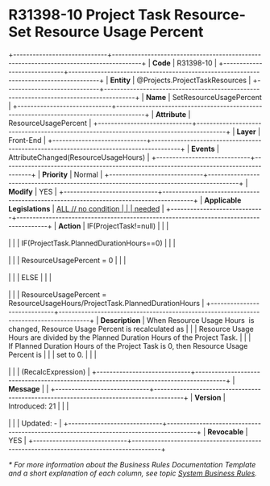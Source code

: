 ﻿---
erp.type: front-end-business-rule
erp.entity: Projects.ProjectTaskResources
---

# R31398-10 Project Task Resource- Set Resource Usage Percent
+-----------------------------+---------------------------------------------------------------------------------------+
| **Code**                    | R31398-10                                                                             |
+-----------------------------+---------------------------------------------------------------------------------------+
| **Entity**                  | @Projects.ProjectTaskResources                                                        |
+-----------------------------+---------------------------------------------------------------------------------------+
| **Name**                    | SetResourceUsagePercent                                                               |
+-----------------------------+---------------------------------------------------------------------------------------+
| **Attribute**               | ResourceUsagePercent                                                                  |
+-----------------------------+---------------------------------------------------------------------------------------+
| **Layer**                   | Front-End                                                                             |
+-----------------------------+---------------------------------------------------------------------------------------+
| **Events**                  | AttributeChanged(ResourceUsageHours)                                                  |
+-----------------------------+---------------------------------------------------------------------------------------+
| **Priority**                | Normal                                                                                |
+-----------------------------+---------------------------------------------------------------------------------------+
| **Modify**                  | YES                                                                                   |
+-----------------------------+---------------------------------------------------------------------------------------+
| **Applicable Legislations** | [ALL // no condition                                                                  |
|                             | needed](xref:applicable-legislations)                                                 |
+-----------------------------+---------------------------------------------------------------------------------------+
| **Action**                  | IF(ProjectTask!=null)                                                                 |
|                             | <br/><br/>                                                                            |
|                             | IF(ProjectTask.PlannedDurationHours==0)                                               |
|                             | <br/><br/>                                                                            |
|                             | ResourceUsagePercent = 0                                                              |
|                             | <br/><br/>                                                                            |
|                             | ELSE                                                                                  |
|                             | <br/><br/>                                                                            |
|                             | ResourceUsagePercent = ResourceUsageHours/ProjectTask.PlannedDurationHours            |
+-----------------------------+---------------------------------------------------------------------------------------+
| **Description**             | When Resource Usage Hours  is changed, Resource Usage Percent is recalculated as      |
|                             | Resource Usage Hours are divided by the Planned Duration Hours of the Project Task.   |
|                             | If Planned Duration Hours of the Project Task is 0, then Resource Usage Percent is    |
|                             | set to 0.                                                                             |
|                             | <br/><br/>                                                                            |
|                             | (RecalcExpression)                                                                    |
+-----------------------------+---------------------------------------------------------------------------------------+
| **Message**                 |                                                                                       |
+-----------------------------+---------------------------------------------------------------------------------------+
| **Version**                 | Introduced: 21                                                                        |
|                             | <br/><br/>                                                                            |
|                             | Updated: -                                                                            |
+-----------------------------+---------------------------------------------------------------------------------------+
| **Revocable**               | YES                                                                                   |
+-----------------------------+---------------------------------------------------------------------------------------+

*\* For more information about the Business Rules Documentation Template and a short explanation of each column, see
topic [System Business Rules](../templates/template-description-system-business-rules.md).*
